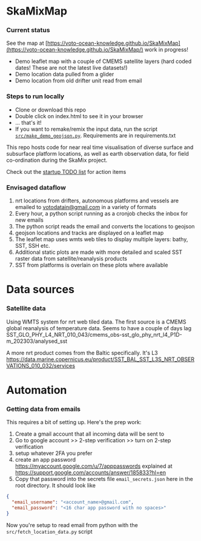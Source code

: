 # SkaMixMap

### Current status

See the map at [https://voto-ocean-knowledge.github.io/SkaMixMap](https://voto-ocean-knowledge.github.io/SkaMixMap/) work in progress!

- Demo leaflet map with a couple of CMEMS satellite layers (hard coded dates! These are not the latest live datasets!)
- Demo location data pulled from a glider
- Demo location from old drifter unit read from email

### Steps to run locally

- Clone or download this repo
- Double click on index.html to see it in your browser
- ... that's it!
- If you want to remake/remix the input data, run the script [`src/make_demo_geojson.py`](https://github.com/voto-ocean-knowledge/SkaMixMap/blob/main/src/make_demo_geojson.py). Requirements are in requirements.txt

This repo hosts code for near real time visualisation of diverse surface and subsurface platform locations, as well as earth observation data, for field co-ordination during the SkaMix project.

Check out the [startup TODO list](https://github.com/voto-ocean-knowledge/SkaMixMap/issues/1) for action items


### Envisaged dataflow

1. nrt locations from drifters, autonomous platforms and vessels are emailed to votodatain@gmail.com in a variety of formats
2. Every hour, a python script running as a cronjob checks the inbox for new emails
3. The python script reads the email and converts the locations to geojson
4. geojson locations and tracks are displayed on a leaflet map
5. The leaflet map uses wmts web tiles to display multiple layers: bathy, SST, SSH etc.
6. Additional static plots are made with more detailed and scaled SST raster data from satellite/reanalysis products
7. SST from platforms is overlain on these plots where available


# Data sources

### Satellite data

Using WMTS system for nrt web tiled data. The first source is a CMEMS global reanalysis of temperature data. Seems to have a couple of days lag SST_GLO_PHY_L4_NRT_010_043/cmems_obs-sst_glo_phy_nrt_l4_P1D-m_202303/analysed_sst

A more nrt product comes from the Baltic specifically. It's L3 https://data.marine.copernicus.eu/product/SST_BAL_SST_L3S_NRT_OBSERVATIONS_010_032/services


# Automation

### Getting data from emails

This requires a bit of setting up. Here's the prep work:

1. Create a gmail account that all incoming data will be sent to
2. Go to google account >> 2-step verification >> turn on 2-step verification
3. setup whatever 2FA you prefer
4. create an app password https://myaccount.google.com/u/7/apppasswords explained at https://support.google.com/accounts/answer/185833?hl=en
5. Copy that password into the secrets file `email_secrets.json` here in the root directory. It should look like

```json
{
  "email_username": "<account_name>@gmail.com",
  "email_password": "<16 char app password with no spaces>"
}
```

Now you're setup to read email from python with the `src/fetch_location_data.py` script
